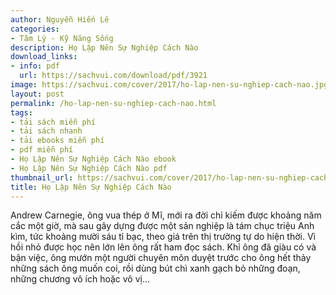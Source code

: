 ```yaml
---
author: Nguyễn Hiến Lê
categories:
- Tâm Lý - Kỹ Năng Sống
description: Họ Lập Nên Sự Nghiệp Cách Nào
download_links:
- info: pdf
  url: https://sachvui.com/download/pdf/3921
image: https://sachvui.com/cover/2017/ho-lap-nen-su-nghiep-cach-nao.jpg
layout: post
permalink: /ho-lap-nen-su-nghiep-cach-nao.html
tags:
- tải sách miễn phí
- tải sách nhanh
- tải ebooks miễn phí
- pdf miễn phí
- Họ Lập Nên Sự Nghiệp Cách Nào ebook
- Họ Lập Nên Sự Nghiệp Cách Nào pdf
thumbnail_url: https://sachvui.com/cover/2017/ho-lap-nen-su-nghiep-cach-nao.jpg
title: Họ Lập Nên Sự Nghiệp Cách Nào
---
```


 <div class="item-desc text-justify"> <p>Andrew Carnegie, ông vua thép ở Mĩ, mới ra đời chỉ kiếm được khoảng năm cắc một giờ, mà sau gây dựng được một sản nghiệp là tám chục triệu Anh kìm, tức khoảng mười sáu tỉ bạc, theo giá trên thị trường tự do hiện thời. Vì hồi nhỏ được học nên lớn lên ông rất ham đọc sách. Khỉ ông đã giàu có và bận việc, ông mướn một người chuyên môn duyệt trước cho ông hết thảy những sách ông muốn coi, rồi dùng bút chì xanh gạch bỏ những đoạn, những chương vô ích hoặc vô vị...</p> </div>